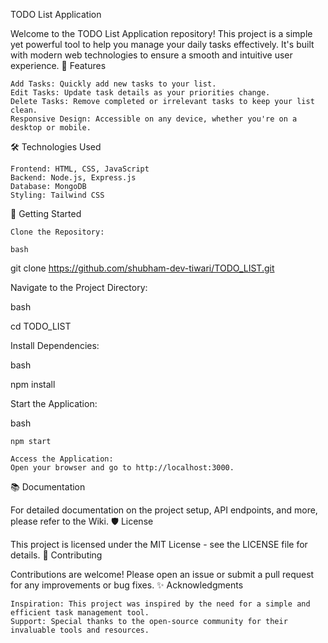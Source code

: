 TODO List Application

Welcome to the TODO List Application repository! This project is a simple yet powerful tool to help you manage your daily tasks effectively. It's built with modern web technologies to ensure a smooth and intuitive user experience.
🌟 Features

    Add Tasks: Quickly add new tasks to your list.
    Edit Tasks: Update task details as your priorities change.
    Delete Tasks: Remove completed or irrelevant tasks to keep your list clean.
    Responsive Design: Accessible on any device, whether you're on a desktop or mobile.

🛠️ Technologies Used

    Frontend: HTML, CSS, JavaScript
    Backend: Node.js, Express.js
    Database: MongoDB
    Styling: Tailwind CSS

🚀 Getting Started

    Clone the Repository:

    bash

git clone https://github.com/shubham-dev-tiwari/TODO_LIST.git

Navigate to the Project Directory:

bash

cd TODO_LIST

Install Dependencies:

bash

npm install

Start the Application:

bash

    npm start

    Access the Application:
    Open your browser and go to http://localhost:3000.

📚 Documentation

For detailed documentation on the project setup, API endpoints, and more, please refer to the Wiki.
🛡️ License

This project is licensed under the MIT License - see the LICENSE file for details.
🤝 Contributing

Contributions are welcome! Please open an issue or submit a pull request for any improvements or bug fixes.
✨ Acknowledgments

    Inspiration: This project was inspired by the need for a simple and efficient task management tool.
    Support: Special thanks to the open-source community for their invaluable tools and resources.
